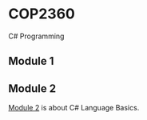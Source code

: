 # COP2360
C# Programming

## Module 1

## Module 2
[Module 2](./Module2) is about C# Language Basics.
